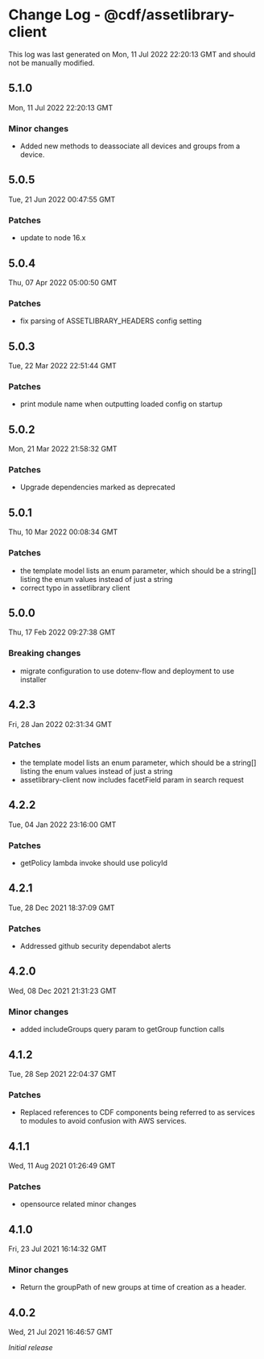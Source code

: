 # Change Log - @cdf/assetlibrary-client

This log was last generated on Mon, 11 Jul 2022 22:20:13 GMT and should not be manually modified.

## 5.1.0

Mon, 11 Jul 2022 22:20:13 GMT

### Minor changes

- Added new methods to deassociate all devices and groups from a device.

## 5.0.5

Tue, 21 Jun 2022 00:47:55 GMT

### Patches

- update to node 16.x

## 5.0.4

Thu, 07 Apr 2022 05:00:50 GMT

### Patches

- fix parsing of ASSETLIBRARY_HEADERS config setting

## 5.0.3

Tue, 22 Mar 2022 22:51:44 GMT

### Patches

- print module name when outputting loaded config on startup

## 5.0.2

Mon, 21 Mar 2022 21:58:32 GMT

### Patches

- Upgrade dependencies marked as deprecated

## 5.0.1

Thu, 10 Mar 2022 00:08:34 GMT

### Patches

- the template model lists an enum parameter, which should be a string[] listing the enum values instead of just a string
- correct typo in assetlibrary client

## 5.0.0

Thu, 17 Feb 2022 09:27:38 GMT

### Breaking changes

- migrate configuration to use dotenv-flow and deployment to use installer

## 4.2.3

Fri, 28 Jan 2022 02:31:34 GMT

### Patches

- the template model lists an enum parameter, which should be a string[] listing the enum values instead of just a string
- assetlibrary-client now includes facetField param in search request

## 4.2.2

Tue, 04 Jan 2022 23:16:00 GMT

### Patches

- getPolicy lambda invoke should use policyId

## 4.2.1

Tue, 28 Dec 2021 18:37:09 GMT

### Patches

- Addressed github security dependabot alerts

## 4.2.0

Wed, 08 Dec 2021 21:31:23 GMT

### Minor changes

- added includeGroups query param to getGroup function calls

## 4.1.2

Tue, 28 Sep 2021 22:04:37 GMT

### Patches

- Replaced references to CDF components being referred to as services to modules to avoid confusion with AWS services.

## 4.1.1

Wed, 11 Aug 2021 01:26:49 GMT

### Patches

- opensource related minor changes

## 4.1.0

Fri, 23 Jul 2021 16:14:32 GMT

### Minor changes

- Return the groupPath of new groups at time of creation as a header.

## 4.0.2

Wed, 21 Jul 2021 16:46:57 GMT

_Initial release_
